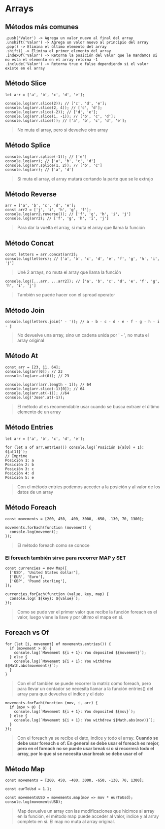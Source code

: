 # Arrays

## Métodos más comunes
```
.push('Valor') -> Agrega un valor nuevo al final del array  
.unshift('Valor') -> Agrega un valor nuevo al principio del array
.pop() -> Elimina el último elemento del array  
.shift() -> Elimina el primer elemento del array  
.indexOf('Valor') -> Retorna la posición del valor que le mandamos si no esta el elemento en el array retorna -1  
.include('Valor') -> Retorna true o false dependiendo si el valor existe en el array
```

## Método Slice
``` 
let arr = ['a', 'b', 'c', 'd', 'e'];

console.log(arr.slice(2)); // ['c', 'd', 'e'];   
console.log(arr.slice(2, 4)); // ['c', 'd'];    
console.log(arr.slice(-2)); // ['d', 'e'];    
console.log(arr.slice(1, -1)); // ['b', 'c', 'd'];    
console.log(arr.slice()); // ['a', 'b', 'c', 'd', 'e'];    
```
> No muta el array, pero si devuelve otro array      

## Método Splice
```
console.log(arr.splice(-1)); // ['e']   
console.log(arr); // ['a', 'b', 'c', 'd']
console.log(arr.splice(1, 2)); // ['b', 'c']
console.log(arr); // ['a', 'd']
```
> Si muta el array, el array mutará cortando la parte que se le extrajo

## Método Reverse
``` 
arr = ['a', 'b', 'c', 'd', 'e'];
const arr2 = ['j', 'i', 'h', 'g', 'f'];
console.log(arr2.reverse()); // ['f', 'g', 'h', 'i', 'j']
console.log(arr2); // ['f', 'g', 'h', 'i', 'j']
```
> Para dar la vuelta el array, si muta el array que llama la función

## Método Concat
```
const letters = arr.concat(arr2);
console.log(letters); // ['a', 'b', 'c', 'd', 'e', 'f', 'g', 'h', 'i', 'j']
```
> Uné 2 arrays, no muta el array que llama la función

```
console.log([...arr, ...arr2]); // ['a', 'b', 'c', 'd', 'e', 'f', 'g', 'h', 'i', 'j']
```
> También se puede hacer con el spread operator 

## Método Join
```
console.log(letters.join(' - ')); // a - b - c - d - e - f - g - h - i - j
```
> No devuelve una array, sino un cadena unida por ' - ', no muta el array original

## Método At
```
const arr = [23, 11, 64];
console.log(arr[0]); // 23
console.log(arr.at(0)); // 23

console.log(arr[arr.length - 1]); // 64
console.log(arr.slice(-1)[0]); // 64
console.log(arr.at(-1)); //64
console.log('Jose'.at(-1));
```
> El método at es recomendable usar cuando se busca extraer el último elemento de un array

## Método Entries
```
let arr = ['a', 'b', 'c', 'd', 'e'];

for (let a of arr.entries()) console.log(`Posición ${a[0] + 1}: ${a[1]}`);
// Imprime
Posición 1: a
Posición 2: b
Posición 3: c
Posición 4: d
Posición 5: e
```
> Con el método entries podemos acceder a la posición y al valor de los datos de un array

## Método Foreach
```
const movements = [200, 450, -400, 3000, -650, -130, 70, 1300];

movements.forEach(function (movement) {
  console.log(movement);
});
```
> El método foreach como se conoce

### El foreach también sirve para recorrer MAP y SET
```
const currencies = new Map([
  ['USD', 'United States dollar'],
  ['EUR', 'Euro'],
  ['GBP', 'Pound sterling'],
]);

currencies.forEach(function (value, key, map) {
  console.log(`${key}: ${value}`);
});
```
> Como se pude ver el primer valor que recibe la función foreach es el valor, luego viene la llave y por último el mapa en sí.

## Foreach vs Of
```
for (let [i, movement] of movements.entries()) {
  if (movement > 0) {
    console.log(`Movement ${i + 1}: You deposited ${movement}`);
  } else {
    console.log(`Movement ${i + 1}: You withdrew ${Math.abs(movement)}`);
  }
}
```
> Con el of también se puede recorrer la matriz como foreach, pero para llevar un contador se necesita llamar a la función entries() del array para que devuelva el indice y el dato
```
movements.forEach(function (mov, i, arr) {
  if (mov > 0) {
    console.log(`Movement ${i + 1}: You deposited ${mov}`);
  } else {
    console.log(`Movement ${i + 1}: You withdrew ${Math.abs(mov)}`);
  }
});
```
> Con el foreach ya se recibe el dato, indice y todo el array. **Cuando se debe usar foreach o of: En general se debe usar el foreach es mejor, pero en el foreach no se puede usar break si o si recorrerá todo el array, por lo que si se necesita usar break se debe usar el of**

## Método Map

```
const movements = [200, 450, -400, 3000, -650, -130, 70, 1300];

const eurToUsd = 1.1;

const movementsUSD = movements.map(mov => mov * eurToUsd);
console.log(movementsUSD);
```
> Map devuelve un array con las modificaciones que hicimos al array en la función, el método map puede acceder al valor, indice y al array completo en si. El map no muta al array original.

